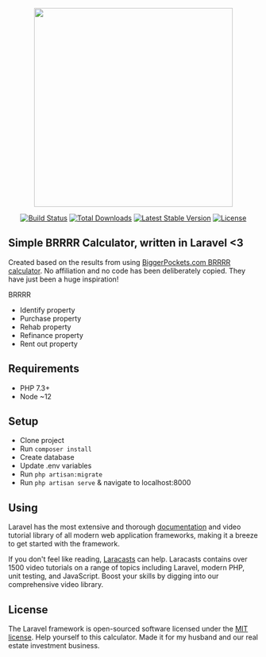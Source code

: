 <p align="center"><img src="https://res.cloudinary.com/dtfbvvkyp/image/upload/v1566331377/laravel-logolockup-cmyk-red.svg" width="400"></p>

<p align="center">
<a href="https://travis-ci.org/laravel/framework"><img src="https://travis-ci.org/laravel/framework.svg" alt="Build Status"></a>
<a href="https://packagist.org/packages/laravel/framework"><img src="https://poser.pugx.org/laravel/framework/d/total.svg" alt="Total Downloads"></a>
<a href="https://packagist.org/packages/laravel/framework"><img src="https://poser.pugx.org/laravel/framework/v/stable.svg" alt="Latest Stable Version"></a>
<a href="https://packagist.org/packages/laravel/framework"><img src="https://poser.pugx.org/laravel/framework/license.svg" alt="License"></a>
</p>

## Simple BRRRR Calculator, written in Laravel <3
Created based on the results from using [BiggerPockets.com BRRRR calculator](https://www.biggerpockets.com/brrrr-calculator). No affiliation and no code has been deliberately copied. They have just been a huge inspiration!

BRRRR
- Identify property
- Purchase property
- Rehab property
- Refinance property
- Rent out property

## Requirements
- PHP 7.3+
- Node ~12

## Setup
- Clone project
- Run `composer install`
- Create database
- Update .env variables
- Run `php artisan:migrate`
- Run `php artisan serve` & navigate to localhost:8000

## Using

Laravel has the most extensive and thorough [documentation](https://laravel.com/docs) and video tutorial library of all modern web application frameworks, making it a breeze to get started with the framework.

If you don't feel like reading, [Laracasts](https://laracasts.com) can help. Laracasts contains over 1500 video tutorials on a range of topics including Laravel, modern PHP, unit testing, and JavaScript. Boost your skills by digging into our comprehensive video library.

## License

The Laravel framework is open-sourced software licensed under the [MIT license](https://opensource.org/licenses/MIT).
Help yourself to this calculator. Made it for my husband and our real estate investment business.
